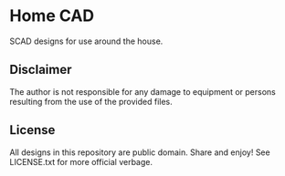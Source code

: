 # Home CAD

SCAD designs for use around the house.

## Disclaimer

The author is not responsible for any damage to equipment or persons resulting
from the use of the provided files.

## License

All designs in this repository are public domain. Share and enjoy! See
LICENSE.txt for more official verbage.


